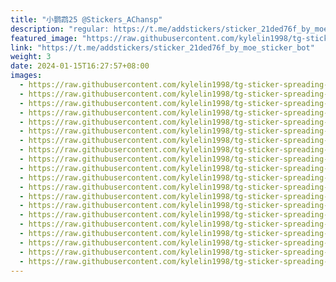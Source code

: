 ```yaml
---
title: "小鹦鹉25 @Stickers_AChansp"
description: "regular: https://t.me/addstickers/sticker_21ded76f_by_moe_sticker_bot"
featured_image: "https://raw.githubusercontent.com/kylelin1998/tg-sticker-spreading-worldwide-images/main/img/899dfc3b-892e-43af-9260-3ac82e4bcd10.jpg"
link: "https://t.me/addstickers/sticker_21ded76f_by_moe_sticker_bot"
weight: 3
date: 2024-01-15T16:27:57+08:00
images:
  - https://raw.githubusercontent.com/kylelin1998/tg-sticker-spreading-worldwide-images/main/img/899dfc3b-892e-43af-9260-3ac82e4bcd10.jpg
  - https://raw.githubusercontent.com/kylelin1998/tg-sticker-spreading-worldwide-images/main/img/890ec988-8119-44b4-b367-c97db3aa10b2.jpg
  - https://raw.githubusercontent.com/kylelin1998/tg-sticker-spreading-worldwide-images/main/img/e756de41-7048-4de5-a6a2-f3f875a6185c.jpg
  - https://raw.githubusercontent.com/kylelin1998/tg-sticker-spreading-worldwide-images/main/img/b6e80607-a8fd-4691-b686-e52b8e7e6794.jpg
  - https://raw.githubusercontent.com/kylelin1998/tg-sticker-spreading-worldwide-images/main/img/0a7bb6a6-f2b5-4388-ad51-d22523197a7a.jpg
  - https://raw.githubusercontent.com/kylelin1998/tg-sticker-spreading-worldwide-images/main/img/f4ee13b4-f992-4047-9fcb-5cf1469a52f9.jpg
  - https://raw.githubusercontent.com/kylelin1998/tg-sticker-spreading-worldwide-images/main/img/71f7144d-086f-47a0-b5df-40fa436198ee.jpg
  - https://raw.githubusercontent.com/kylelin1998/tg-sticker-spreading-worldwide-images/main/img/c4c41407-07aa-4bdd-9947-4fb85efc24aa.jpg
  - https://raw.githubusercontent.com/kylelin1998/tg-sticker-spreading-worldwide-images/main/img/353d8257-dda4-47fb-be82-434525051e02.jpg
  - https://raw.githubusercontent.com/kylelin1998/tg-sticker-spreading-worldwide-images/main/img/6890c518-1814-4efa-bb8c-afcd578f8f30.jpg
  - https://raw.githubusercontent.com/kylelin1998/tg-sticker-spreading-worldwide-images/main/img/77c6131e-7eee-4d23-b75a-61b61fde1546.jpg
  - https://raw.githubusercontent.com/kylelin1998/tg-sticker-spreading-worldwide-images/main/img/366a3e78-22f7-406c-b743-e4d02c5998f0.jpg
  - https://raw.githubusercontent.com/kylelin1998/tg-sticker-spreading-worldwide-images/main/img/9452730f-f86a-4a4b-a5b7-db7db9200b33.jpg
  - https://raw.githubusercontent.com/kylelin1998/tg-sticker-spreading-worldwide-images/main/img/e88f6947-d893-4407-8846-5e5652ff742d.jpg
  - https://raw.githubusercontent.com/kylelin1998/tg-sticker-spreading-worldwide-images/main/img/023b68f4-9fb6-40f2-9d75-b65d11fa989f.jpg
  - https://raw.githubusercontent.com/kylelin1998/tg-sticker-spreading-worldwide-images/main/img/fa720f2d-23bf-4e30-b78e-7f38544fed81.jpg
  - https://raw.githubusercontent.com/kylelin1998/tg-sticker-spreading-worldwide-images/main/img/ce4cdc0c-3882-425a-acaa-db65bb153482.jpg
  - https://raw.githubusercontent.com/kylelin1998/tg-sticker-spreading-worldwide-images/main/img/cc9afe80-cadd-44c4-8b32-18bb0ac1acf2.jpg
  - https://raw.githubusercontent.com/kylelin1998/tg-sticker-spreading-worldwide-images/main/img/ff7ac817-e2f1-4043-84f1-1c2b5a6ab5a1.jpg
  - https://raw.githubusercontent.com/kylelin1998/tg-sticker-spreading-worldwide-images/main/img/5a4a2ccd-ef6b-46c8-b15e-32c04cbc2a9f.jpg
---
```

